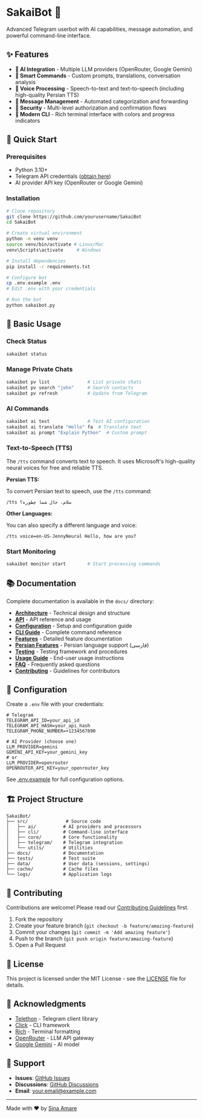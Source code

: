 # SakaiBot 🤖

Advanced Telegram userbot with AI capabilities, message automation, and powerful command-line interface.

## ✨ Features

- **🤖 AI Integration** - Multiple LLM providers (OpenRouter, Google Gemini)
- **💬 Smart Commands** - Custom prompts, translations, conversation analysis
- **🎤 Voice Processing** - Speech-to-text and text-to-speech (including high-quality Persian TTS)
- **📨 Message Management** - Automated categorization and forwarding
- **🔐 Security** - Multi-level authorization and confirmation flows
- **🎨 Modern CLI** - Rich terminal interface with colors and progress indicators

## 🚀 Quick Start

### Prerequisites

- Python 3.10+
- Telegram API credentials ([obtain here](https://my.telegram.org))
- AI provider API key (OpenRouter or Google Gemini)

### Installation

```bash
# Clone repository
git clone https://github.com/yourusername/SakaiBot
cd SakaiBot

# Create virtual environment
python -m venv venv
source venv/bin/activate # Linux/Mac
venv\Scripts\activate     # Windows

# Install dependencies
pip install -r requirements.txt

# Configure bot
cp .env.example .env
# Edit .env with your credentials

# Run the bot
python sakaibot.py
```

## 📖 Basic Usage

### Check Status

```bash
sakaibot status
```

### Manage Private Chats

```bash
sakaibot pv list              # List private chats
sakaibot pv search "john"     # Search contacts
sakaibot pv refresh           # Update from Telegram
```

### AI Commands

```bash
sakaibot ai test              # Test AI configuration
sakaibot ai translate "Hello" fa  # Translate text
sakaibot ai prompt "Explain Python"  # Custom prompt
```

### Text-to-Speech (TTS)

The `/tts` command converts text to speech. It uses Microsoft's high-quality neural voices for free and reliable TTS.

**Persian TTS:**

To convert Persian text to speech, use the `/tts` command:

```
/tts سلام، حال شما چطوره؟
```

**Other Languages:**

You can also specify a different language and voice:

```
/tts voice=en-US-JennyNeural Hello, how are you?
```

### Start Monitoring

```bash
sakaibot monitor start        # Start processing commands
```

## 📚 Documentation

Complete documentation is available in the `docs/` directory:

- [**Architecture**](docs/ARCHITECTURE.md) - Technical design and structure
- [**API**](docs/API.md) - API reference and usage
- [**Configuration**](docs/CONFIGURATION.md) - Setup and configuration guide
- [**CLI Guide**](docs/CLI.md) - Complete command reference
- [**Features**](docs/FEATURES.md) - Detailed feature documentation
- [**Persian Features**](docs/PERSIAN_FEATURES.md) - Persian language support (فارسی)
- [**Testing**](docs/TESTING.md) - Testing framework and procedures
- [**Usage Guide**](docs/USAGE.md) - End-user usage instructions
- [**FAQ**](docs/FAQ.md) - Frequently asked questions
- [**Contributing**](docs/CONTRIBUTING.md) - Guidelines for contributors

## 🔧 Configuration

Create a `.env` file with your credentials:

```env
# Telegram
TELEGRAM_API_ID=your_api_id
TELEGRAM_API_HASH=your_api_hash
TELEGRAM_PHONE_NUMBER=+1234567890

# AI Provider (choose one)
LLM_PROVIDER=gemini
GEMINI_API_KEY=your_gemini_key
# or
LLM_PROVIDER=openrouter
OPENROUTER_API_KEY=your_openrouter_key
```

See [.env.example](.env.example) for full configuration options.

## 🏗️ Project Structure

```
SakaiBot/
├── src/              # Source code
│   ├── ai/          # AI providers and processors
│   ├── cli/         # Command-line interface
│   ├── core/        # Core functionality
│   ├── telegram/    # Telegram integration
│   └── utils/       # Utilities
├── docs/            # Documentation
├── tests/           # Test suite
├── data/            # User data (sessions, settings)
├── cache/           # Cache files
└── logs/            # Application logs
```

## 🤝 Contributing

Contributions are welcome! Please read our [Contributing Guidelines](docs/CONTRIBUTING.md) first.

1. Fork the repository
2. Create your feature branch (`git checkout -b feature/amazing-feature`)
3. Commit your changes (`git commit -m 'Add amazing feature'`)
4. Push to the branch (`git push origin feature/amazing-feature`)
5. Open a Pull Request

## 📄 License

This project is licensed under the MIT License - see the [LICENSE](LICENSE) file for details.

## 🙏 Acknowledgments

- [Telethon](https://github.com/LonamiWebs/Telethon) - Telegram client library
- [Click](https://click.palletsprojects.com/) - CLI framework
- [Rich](https://github.com/Textualize/rich) - Terminal formatting
- [OpenRouter](https://openrouter.ai/) - LLM API gateway
- [Google Gemini](https://deepmind.google/technologies/gemini/) - AI model

## 📮 Support

- **Issues**: [GitHub Issues](https://github.com/yourusername/SakaiBot/issues)
- **Discussions**: [GitHub Discussions](https://github.com/yourusername/SakaiBot/discussions)
- **Email**: your.email@example.com

---

Made with ❤️ by [Sina Amare](https://github.com/yourusername)
